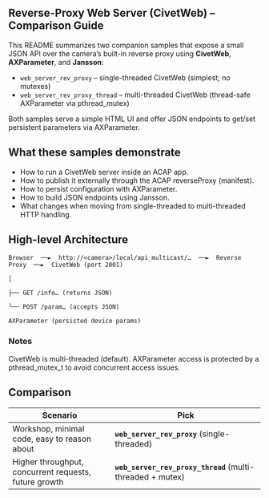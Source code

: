 ## Reverse-Proxy Web Server (CivetWeb) – Comparison Guide

This README summarizes two companion samples that expose a small JSON API over the camera’s built-in reverse proxy using **CivetWeb**, **AXParameter**, and **Jansson**:

- `web_server_rev_proxy` – single-threaded CivetWeb (simplest; no mutexes)
- `web_server_rev_proxy_thread` – multi-threaded CivetWeb (thread-safe AXParameter via pthread_mutex)

Both samples serve a simple HTML UI and offer JSON endpoints to get/set persistent parameters via AXParameter.

## What these samples demonstrate

- How to run a CivetWeb server inside an ACAP app.
- How to publish it externally through the ACAP reverseProxy (manifest).
- How to persist configuration with AXParameter.
- How to build JSON endpoints using Jansson.
- What changes when moving from single-threaded to multi-threaded HTTP handling.

## High-level Architecture
```
Browser  ──►  http://<camera>/local/api_multicast/…  ──►  Reverse Proxy  ──►  CivetWeb (port 2001)
                                                                       │
                                                                       ├── GET /info… (returns JSON)
                                                                       └── POST /param… (accepts JSON)
                                                                AXParameter (persisted device params)
```

### Notes

CivetWeb is multi-threaded (default).
AXParameter access is protected by a pthread_mutex_t to avoid concurrent access issues.

## Comparison

| Scenario                                              | Pick                                                       |
| ----------------------------------------------------- | ---------------------------------------------------------- |
| Workshop, minimal code, easy to reason about          | **`web_server_rev_proxy`** (single-threaded)               |
| Higher throughput, concurrent requests, future growth | **`web_server_rev_proxy_thread`** (multi-threaded + mutex) |
